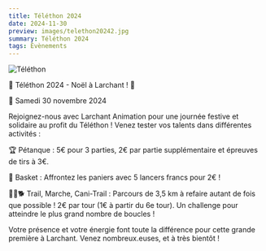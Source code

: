 ```yaml
---
title: Téléthon 2024
date: 2024-11-30
preview: images/telethon20242.jpg
summary: Téléthon 2024
tags: Évènements
---
```

![Téléthon](/images/telethon20242.jpg)

🎄 Téléthon 2024 - Noël à Larchant ! 🎄


📅 Samedi 30 novembre 2024



Rejoignez-nous avec Larchant Animation pour une journée festive et solidaire au profit du Téléthon ! Venez tester vos talents dans différentes activités :



🏆 Pétanque : 5€ pour 3 parties, 2€ par partie supplémentaire et épreuves de tirs à 3€.



🏀 Basket : Affrontez les paniers avec 5 lancers francs pour 2€ !



🏃‍♂️🐕 Trail, Marche, Cani-Trail : Parcours de 3,5 km à refaire autant de fois que possible ! 2€ par tour (1€ à partir du 6e tour). Un challenge pour atteindre le plus grand nombre de boucles !



Votre présence et votre énergie font toute la différence pour cette grande première à Larchant. Venez nombreux.euses, et à très bientôt !
